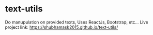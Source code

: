 # text-utils
Do manupulation on provided texts, Uses ReactJs, Bootstrap, etc...
Live project link: https://shubhamask2015.github.io/text-utils/
